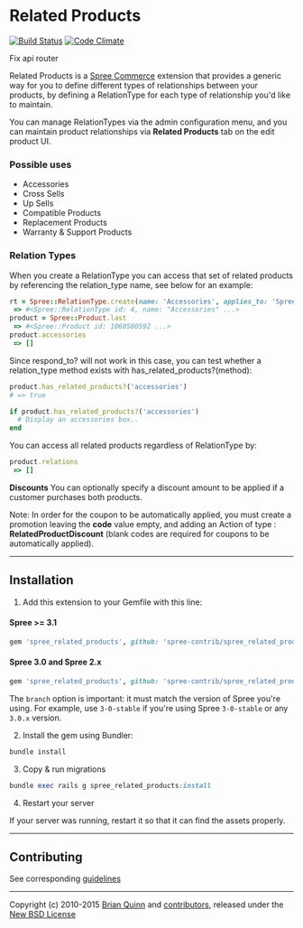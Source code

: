 # Related Products

[![Build Status](https://travis-ci.org/spree-contrib/spree_related_products.svg?branch=master)](https://travis-ci.org/spree-contrib/spree_related_products)
[![Code Climate](https://codeclimate.com/github/spree-contrib/spree_related_products/badges/gpa.svg)](https://codeclimate.com/github/spree-contrib/spree_related_products)

Fix api router 

Related Products is a [Spree Commerce](https://github.com/spree/spree) extension that provides a generic way for you to define different types of relationships between your products, by defining a RelationType for each type of relationship you'd like to maintain.

You can manage RelationTypes via the admin configuration menu, and you can maintain product relationships via __Related Products__ tab on the edit product UI.

### Possible uses

* Accessories
* Cross Sells
* Up Sells
* Compatible Products
* Replacement Products
* Warranty & Support Products

### Relation Types

When you create a RelationType you can access that set of related products by referencing the relation_type name, see below for an example:
```ruby
rt = Spree::RelationType.create(name: 'Accessories', applies_to: 'Spree::Product')
 => #<Spree::RelationType id: 4, name: "Accessories" ...>
product = Spree::Product.last
 => #<Spree::Product id: 1060500592 ...>
product.accessories
 => []
```

Since respond_to? will not work in this case, you can test whether a relation_type method exists with has_related_products?(method):

```ruby
product.has_related_products?('accessories')
# => true

if product.has_related_products?('accessories')
  # Display an accessories box..
end
```

You can access all related products regardless of RelationType by:
```ruby
product.relations
 => []
```

**Discounts**
You can optionally specify a discount amount to be applied if a customer purchases both products.

Note: In order for the coupon to be automatically applied, you must create a promotion leaving the __code__ value empty, and adding an Action of type : __RelatedProductDiscount__  (blank codes are required for coupons to be automatically applied).

---

## Installation

1. Add this extension to your Gemfile with this line:

  #### Spree >= 3.1

  ```ruby
  gem 'spree_related_products', github: 'spree-contrib/spree_related_products'
  ```

  #### Spree 3.0 and Spree 2.x

  ```ruby
  gem 'spree_related_products', github: 'spree-contrib/spree_related_products', branch: 'X-X-stable'
  ```

  The `branch` option is important: it must match the version of Spree you're using.
  For example, use `3-0-stable` if you're using Spree `3-0-stable` or any `3.0.x` version.

2. Install the gem using Bundler:
  ```ruby
  bundle install
  ```

3. Copy & run migrations
  ```ruby
  bundle exec rails g spree_related_products:install
  ```

4. Restart your server

  If your server was running, restart it so that it can find the assets properly.


---

## Contributing

See corresponding [guidelines][4]

---

Copyright (c) 2010-2015 [Brian Quinn][5] and [contributors][6], released under the [New BSD License][3]

[1]: http://www.fsf.org/licensing/essays/free-sw.html
[2]: https://github.com/spree-contrib/spree_related_products/issues
[3]: https://github.com/spree-contrib/spree_related_products/blob/master/LICENSE.md
[4]: https://github.com/spree-contrib/spree_related_products/blob/master/CONTRIBUTING.md
[5]: https://github.com/BDQ
[6]: https://github.com/spree-contrib/spree_related_products/graphs/contributors
